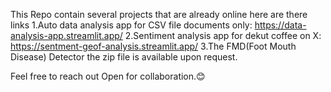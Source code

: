 This Repo contain several projects that are already online here are there links
1.Auto data analysis app for CSV file documents only: https://data-analysis-app.streamlit.app/
2.Sentiment analysis app for dekut coffee on X: https://sentment-geof-analysis.streamlit.app/
3.The FMD(Foot Mouth Disease) Detector the zip file is available upon request.


Feel free to reach out Open for collaboration.😊
